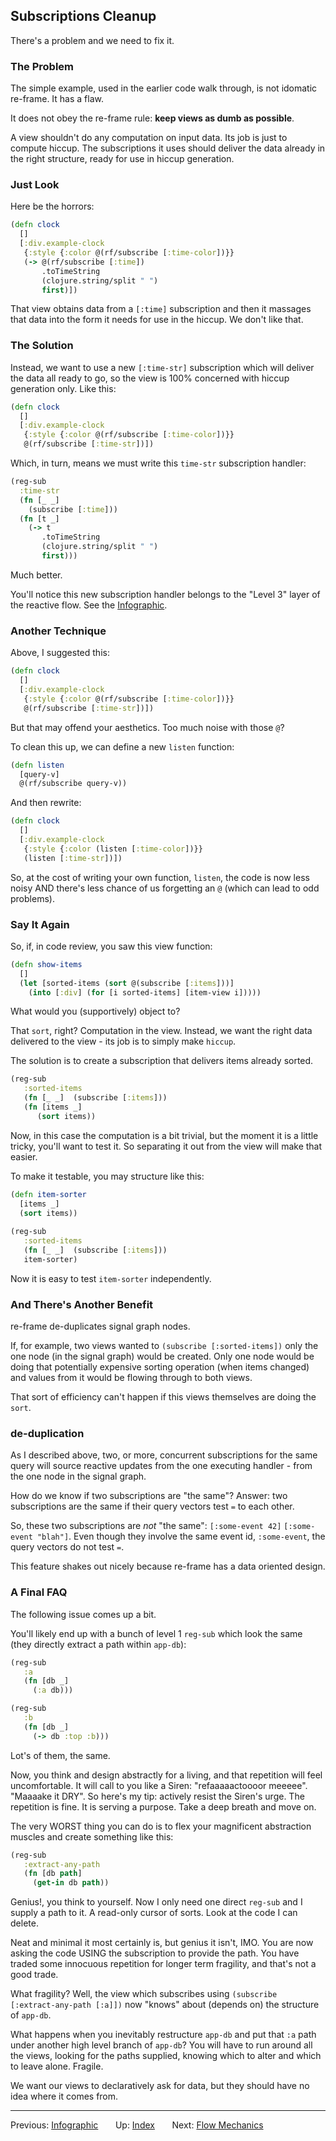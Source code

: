 ## Subscriptions Cleanup 

There's a problem and we need to fix it. 


### The Problem 

The simple example, used in the earlier code walk through, is not idomatic re-frame. It has a flaw. 

It does not obey the re-frame rule:  **keep views as dumb as possible**.
 
A view shouldn't do any computation on input data. Its job is just to compute hiccup.
The subscriptions it uses should deliver the data already in the right 
structure, ready for use in hiccup generation.

### Just Look 

Here be the horrors: 
```clj
(defn clock
  []
  [:div.example-clock
   {:style {:color @(rf/subscribe [:time-color])}}
   (-> @(rf/subscribe [:time])
       .toTimeString
       (clojure.string/split " ")
       first)])
```

That view obtains data from a `[:time]` subscription and then it 
massages that data into the form it needs for use in the hiccup.  We don't like that. 

### The Solution

Instead, we want to use a new `[:time-str]` subscription which will deliver the data all ready to go, so 
the view is 100% concerned with hiccup generation only. Like this:
```clj
(defn clock
  []
  [:div.example-clock
   {:style {:color @(rf/subscribe [:time-color])}}
   @(rf/subscribe [:time-str])])
```

Which, in turn, means we must write this `time-str` subscription handler:
```clj
(reg-sub 
  :time-str 
  (fn [_ _]  
    (subscribe [:time]))
  (fn [t _] 
    (-> t
       .toTimeString
       (clojure.string/split " ")
       first)))
```

Much better. 

You'll notice this new subscription handler belongs to the "Level 3" 
layer of the reactive flow.  See the [Infographic](SubscriptionInfographic.md).

### Another Technique

Above, I suggested this:
```clj
(defn clock
  []
  [:div.example-clock
   {:style {:color @(rf/subscribe [:time-color])}}
   @(rf/subscribe [:time-str])])
```

But that may offend your aesthetics. Too much noise with those `@`? 

To clean this up, we can define a new `listen` function: 
```clj
(defn listen 
  [query-v]
  @(rf/subscribe query-v))
```

And then rewrite: 
```clj
(defn clock
  []
  [:div.example-clock
   {:style {:color (listen [:time-color])}}
   (listen [:time-str])])
```
So, at the cost of writing your own function, `listen`, the code is now less noisy 
AND there's less chance of us forgetting an `@` (which can lead to odd problems).

### Say It Again

So, if, in code review, you saw this view function:
```clj
(defn show-items
  []
  (let [sorted-items (sort @(subscribe [:items]))]  
    (into [:div] (for [i sorted-items] [item-view i]))))
```
What would you (supportively) object to?

That `sort`, right?  Computation in the view. Instead, we want the right data 
delivered to the view - its job is to simply make `hiccup`. 

The solution is to create a subscription that delivers items already sorted. 
```clj
(reg-sub 
   :sorted-items 
   (fn [_ _]  (subscribe [:items]))
   (fn [items _]
      (sort items))
```

Now, in this case the computation is a bit trivial, but the moment it is
a little tricky, you'll want to test it.  So separating it out from the 
view will make that easier. 

To make it testable, you may structure like this:
```clj
(defn item-sorter
  [items _]
  (sort items))
  
(reg-sub 
   :sorted-items 
   (fn [_ _]  (subscribe [:items]))
   item-sorter)
```

Now it is easy to test `item-sorter` independently.  

### And There's Another Benefit

re-frame de-duplicates signal graph nodes.  

If, for example, two views wanted to `(subscribe [:sorted-items])` only the one node 
(in the signal graph) would be created.  Only one node would be doing that 
potentially expensive sorting operation (when items changed) and values from 
it would be flowing through to both views.

That sort of efficiency can't happen if this views themselves are doing the `sort`. 

 
### de-duplication

As I described above, two, or more, concurrent subscriptions for the same query will source 
reactive updates from the one executing handler - from the one node in the signal graph.

How do we know if two subscriptions are "the same"?  Answer: two subscriptions
are the same if their query vectors test `=` to each other.

So, these two subscriptions are *not* "the same":  `[:some-event 42]`  `[:some-event "blah"]`. Even
though they involve the same event id, `:some-event`, the query vectors do not test `=`.

This feature shakes out nicely because re-frame has a data oriented design. 

### A Final FAQ

The following issue comes up a bit. 

You'll likely end up with a bunch of level 1 `reg-sub` which
look the same (they directly extract a path within `app-db`):
```clj
(reg-sub 
   :a 
   (fn [db _] 
     (:a db)))
```

```clj
(reg-sub 
   :b 
   (fn [db _] 
     (-> db :top :b)))
```

Lot's of them, the same.
 
Now, you think and design abstractly for a living, and that repetition will feel uncomfortable. It will
call to you like a Siren: "refaaaaactoooor meeeee". "Maaaake it DRY".
So here's my tip:  actively resist the Siren's urge. The repetition is fine. It is serving a purpose.
Take a deep breath and move on.

The very WORST thing you can do is to flex your magnificent abstraction muscles 
and create something like this:
```clj
(reg-sub 
   :extract-any-path
   (fn [db path]
     (get-in db path))
```

Genius!, you think to yourself.  Now I only need one direct `reg-sub` and I supply a path to it. 
A read-only cursor of sorts.  Look at the code I can delete.
 
Neat and minimal it most certainly is, but genius it isn't, IMO. You are now asking the 
code USING the subscription to provide the path.  You have traded some innocuous 
repetition for longer term fragility, and that's not a good trade.

What fragility? Well, the view which subscribes using `(subscribe [:extract-any-path [:a]])` 
now "knows" about (depends on) the structure of `app-db`.

What happens when you inevitably restructure `app-db` and put that `:a` path under
another high level branch of `app-db`?  You will have to run around all the views,
looking for the paths supplied, knowing which to alter and which to leave alone. 
Fragile. 

We want our views to declaratively ask for data, but they should have 
no idea where it comes from. 


*** 

Previous:  [Infographic](SubscriptionInfographic.md)&nbsp;&nbsp;&nbsp;&nbsp;&nbsp;&nbsp;
Up:        [Index](README.md)&nbsp;&nbsp;&nbsp;&nbsp;&nbsp;&nbsp;
Next:      [Flow Mechanics](SubscriptionFlow.md) &nbsp;&nbsp;&nbsp;&nbsp;&nbsp;&nbsp;


<!-- START doctoc generated TOC please keep comment here to allow auto update -->
<!-- DON'T EDIT THIS SECTION, INSTEAD RE-RUN doctoc TO UPDATE -->
<!-- END doctoc generated TOC please keep comment here to allow auto update -->
